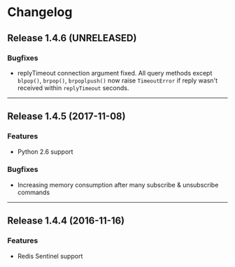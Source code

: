 # Changelog

## Release 1.4.6 (UNRELEASED)

### Bugfixes

- replyTimeout connection argument fixed. All query methods except `blpop()`,
  `brpop()`, `brpoplpush()` now raise `TimeoutError` if reply wasn't received
  within `replyTimeout` seconds.

---

## Release 1.4.5 (2017-11-08)

### Features

- Python 2.6 support

### Bugfixes

- Increasing memory consumption after many subscribe & unsubscribe commands

---

## Release 1.4.4 (2016-11-16)

### Features

- Redis Sentinel support

